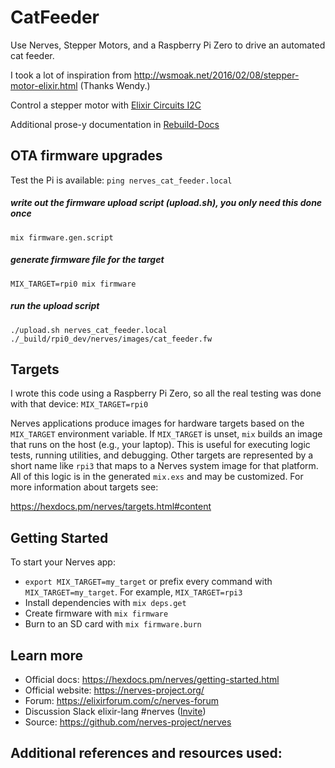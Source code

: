 # CatFeeder

Use Nerves, Stepper Motors, and a Raspberry Pi Zero to drive an automated cat feeder.

I took a lot of inspiration from http://wsmoak.net/2016/02/08/stepper-motor-elixir.html (Thanks Wendy.)

Control a stepper motor with [Elixir Circuits I2C](https://github.com/elixir-circuits/circuits_i2c#elixir-circuits---i2c)

Additional prose-y documentation in [Rebuild-Docs](docs/Rebuild-Docs.md)

## OTA firmware upgrades

Test the Pi is available:
`ping nerves_cat_feeder.local`

##### write out the firmware upload script (upload.sh), you only need this done once
`mix firmware.gen.script`
##### generate firmware file for the target
`MIX_TARGET=rpi0 mix firmware`
##### run the upload script
`./upload.sh nerves_cat_feeder.local ./_build/rpi0_dev/nerves/images/cat_feeder.fw`

## Targets

I wrote this code using a Raspberry Pi Zero, so all the real testing was done with that device: `MIX_TARGET=rpi0`

Nerves applications produce images for hardware targets based on the
`MIX_TARGET` environment variable. If `MIX_TARGET` is unset, `mix` builds an
image that runs on the host (e.g., your laptop). This is useful for executing
logic tests, running utilities, and debugging. Other targets are represented by
a short name like `rpi3` that maps to a Nerves system image for that platform.
All of this logic is in the generated `mix.exs` and may be customized. For more
information about targets see:

https://hexdocs.pm/nerves/targets.html#content

## Getting Started

To start your Nerves app:
  * `export MIX_TARGET=my_target` or prefix every command with
    `MIX_TARGET=my_target`. For example, `MIX_TARGET=rpi3`
  * Install dependencies with `mix deps.get`
  * Create firmware with `mix firmware`
  * Burn to an SD card with `mix firmware.burn`

## Learn more

  * Official docs: https://hexdocs.pm/nerves/getting-started.html
  * Official website: https://nerves-project.org/
  * Forum: https://elixirforum.com/c/nerves-forum
  * Discussion Slack elixir-lang #nerves ([Invite](https://elixir-slackin.herokuapp.com/))
  * Source: https://github.com/nerves-project/nerves

## Additional references and resources used:
